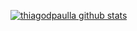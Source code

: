 [![thiagodpaulla github stats](https://github-readme-stats.vercel.app/api?username=thiagodpaulla)](https://github.com/thiagodpaulla/github-readme-stats)
